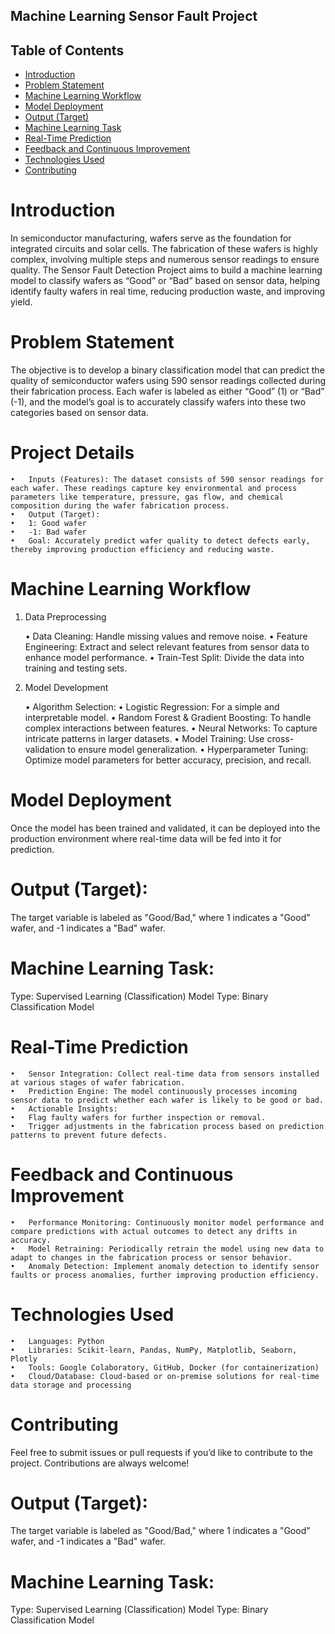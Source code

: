 ## Machine Learning Sensor Fault Project

## Table of Contents
- [Introduction](#Introduction)
- [Problem Statement](#problem-statement)
- [Machine Learning Workflow](#Machine-Learning-Workflow)
- [Model Deployment](#Model-Deployment)
- [Output (Target)](#Output-Target)
- [Machine Learning Task](#Machine-Learning-Task)
- [Real-Time Prediction](#Real-Time-Prediction)
- [Feedback and Continuous Improvement](#Feedback-and-Continuous-Improvement)
- [Technologies Used](#Technologies-Used)
- [Contributing](#Contributing)



# Introduction

In semiconductor manufacturing, wafers serve as the foundation for integrated circuits and solar cells. The fabrication of these wafers is highly complex, involving multiple steps and numerous sensor readings to ensure quality. The Sensor Fault Detection Project aims to build a machine learning model to classify wafers as “Good” or “Bad” based on sensor data, helping identify faulty wafers in real time, reducing production waste, and improving yield.

# Problem Statement

The objective is to develop a binary classification model that can predict the quality of semiconductor wafers using 590 sensor readings collected during their fabrication process. Each wafer is labeled as either “Good” (1) or “Bad” (-1), and the model’s goal is to accurately classify wafers into these two categories based on sensor data.


# Project Details

	•	Inputs (Features): The dataset consists of 590 sensor readings for each wafer. These readings capture key environmental and process parameters like temperature, pressure, gas flow, and chemical composition during the wafer fabrication process.
	•	Output (Target):
	•	1: Good wafer
	•	-1: Bad wafer
	•	Goal: Accurately predict wafer quality to detect defects early, thereby improving production efficiency and reducing waste.


# Machine Learning Workflow

1. Data Preprocessing

	•	Data Cleaning: Handle missing values and remove noise.
	•	Feature Engineering: Extract and select relevant features from sensor data to enhance model performance.
	•	Train-Test Split: Divide the data into training and testing sets.

2. Model Development

	•	Algorithm Selection:
	•	Logistic Regression: For a simple and interpretable model.
	•	Random Forest & Gradient Boosting: To handle complex interactions between features.
	•	Neural Networks: To capture intricate patterns in larger datasets.
	•	Model Training: Use cross-validation to ensure model generalization.
	•	Hyperparameter Tuning: Optimize model parameters for better accuracy, precision, and recall.

# Model Deployment

Once the model has been trained and validated, it can be deployed into the production environment where real-time data will be fed into it for prediction.

# Output (Target):
The target variable is labeled as "Good/Bad," where 1 indicates a "Good" wafer, and -1 indicates a "Bad" wafer.

# Machine Learning Task:
Type: Supervised Learning (Classification)
Model Type: Binary Classification Model

# Real-Time Prediction

	•	Sensor Integration: Collect real-time data from sensors installed at various stages of wafer fabrication.
	•	Prediction Engine: The model continuously processes incoming sensor data to predict whether each wafer is likely to be good or bad.
	•	Actionable Insights:
	•	Flag faulty wafers for further inspection or removal.
	•	Trigger adjustments in the fabrication process based on prediction patterns to prevent future defects.

# Feedback and Continuous Improvement

	•	Performance Monitoring: Continuously monitor model performance and compare predictions with actual outcomes to detect any drifts in accuracy.
	•	Model Retraining: Periodically retrain the model using new data to adapt to changes in the fabrication process or sensor behavior.
	•	Anomaly Detection: Implement anomaly detection to identify sensor faults or process anomalies, further improving production efficiency.


# Technologies Used

	•	Languages: Python
	•	Libraries: Scikit-learn, Pandas, NumPy, Matplotlib, Seaborn, Plotly
	•	Tools: Google Colaboratory, GitHub, Docker (for containerization)
	•	Cloud/Database: Cloud-based or on-premise solutions for real-time data storage and processing

# Contributing

Feel free to submit issues or pull requests if you’d like to contribute to the project. Contributions are always welcome!

# Output (Target):
The target variable is labeled as "Good/Bad," where 1 indicates a "Good" wafer, and -1 indicates a "Bad" wafer.


# Machine Learning Task:
Type: Supervised Learning (Classification)
Model Type: Binary Classification Model